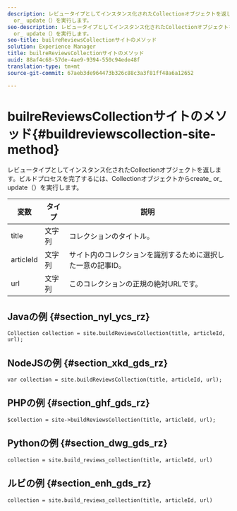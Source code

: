 ```yaml
---
description: レビュータイプとしてインスタンス化されたCollectionオブジェクトを返します。ビルドプロセスを完了するには、Collectionオブジェクトからcreate_
  or_ update（）を実行します。
seo-description: レビュータイプとしてインスタンス化されたCollectionオブジェクトを返します。ビルドプロセスを完了するには、Collectionオブジェクトからcreate_
  or_ update（）を実行します。
seo-title: builreReviewsCollectionサイトのメソッド
solution: Experience Manager
title: builreReviewsCollectionサイトのメソッド
uuid: 88af4c68-57de-4ae9-9394-550c94ede48f
translation-type: tm+mt
source-git-commit: 67aeb3de964473b326c88c3a3f81ff48a6a12652

---
```



# builreReviewsCollectionサイトのメソッド{#buildreviewscollection-site-method}

レビュータイプとしてインスタンス化されたCollectionオブジェクトを返します。ビルドプロセスを完了するには、Collectionオブジェクトからcreate_ or_ update（）を実行します。

| 変数 | タイプ | 説明 |
|--- |--- |--- |
| title | 文字列 | コレクションのタイトル。 |
| articleId | 文字列 | サイト内のコレクションを識別するために選択した一意の記事ID。 |
| url | 文字列 | このコレクションの正規の絶対URLです。 |


## Javaの例 {#section_nyl_ycs_rz}

```
Collection collection = site.buildReviewsCollection(title, articleId, url); 
```

## NodeJSの例 {#section_xkd_gds_rz}

```
var collection = site.buildReviewsCollection(title, articleId, url); 
```

## PHPの例 {#section_ghf_gds_rz}

```
$collection = site->buildReviewsCollection(title, articleId, url); 
```

## Pythonの例 {#section_dwg_gds_rz}

```
collection = site.build_reviews_collection(title, articleId, url) 
```

## ルビの例 {#section_enh_gds_rz}

```
collection = site.build_reviews_collection(title, articleId, url) 
```

